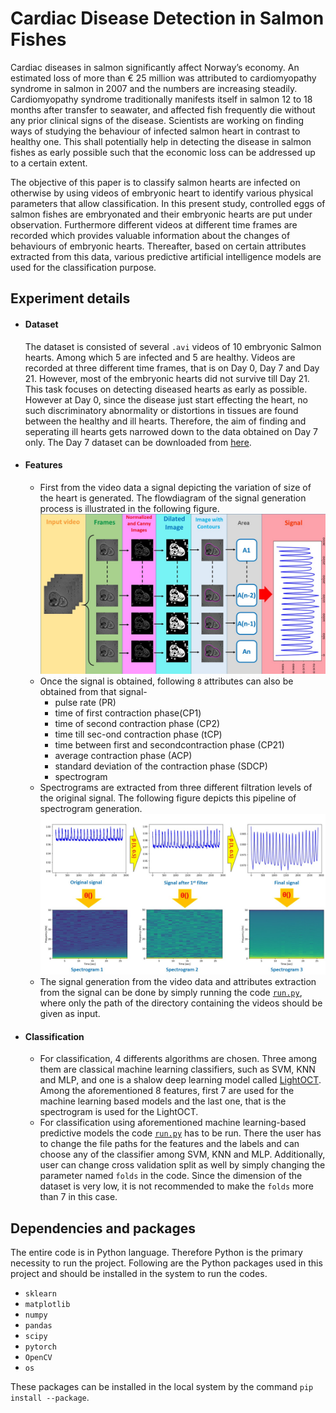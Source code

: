 # Cardiac Disease Detection in Salmon Fishes
Cardiac diseases in salmon significantly affect Norway’s economy. An estimated loss of more than € 25 million was attributed to cardiomyopathy syndrome in salmon in 2007 and the numbers are increasing steadily. Cardiomyopathy syndrome  traditionally  manifests  itself  in salmon  12  to  18  months  after  transfer  to  seawater,  and affected  fish  frequently  die  without  any  prior  clinical signs of the disease. Scientists are working on finding ways of studying the behaviour of infected salmon heart in contrast to healthy one. This shall potentially help in detecting the disease in salmon fishes as early possible such that the economic loss can be addressed up to a certain extent. 

The objective of this paper is to classify salmon hearts are infected on otherwise by using videos of embryonic heart to identify various physical parameters that allow classification. In this present study, controlled eggs of salmon fishes are embryonated and their embryonic hearts are put under observation. Furthermore different videos at different time frames are recorded which provides valuable information about the changes of behaviours of embryonic hearts. Thereafter, based on certain attributes extracted from this data, various predictive artificial intelligence models are used for the classification purpose. 

## Experiment details
- #### Dataset 
    The dataset is consisted of several `.avi` videos of 10 embryonic Salmon hearts. Among which 5 are infected and 5 are healthy. Videos are recorded at three different time   frames, that is on Day 0, Day 7 and Day 21. However, most of the embryonic hearts did not survive till Day 21. This task focuses on detecting diseased hearts as early as possible. However at Day 0, since the disease just start effecting the heart, no such discriminatory abnormality or distortions in tissues are found between the healthy and ill hearts. Therefore, the aim of finding and seperating ill hearts gets narrowed down to the data obtained on Day 7 only. The Day 7 dataset can be downloaded from [here](https://drive.google.com/drive/folders/1T2C58kKQvSJLvvfWZYVaozHHQ1bwH7-L?usp=sharing "Day 7 dataset").
- #### Features 
    - First from the video data a signal depicting the variation of size of the heart is generated. The flowdiagram of the signal generation process is illustrated in the following figure. ![Signal generation](https://github.com/SohamChattopadhyayEE/SalmonFish_disease_detection/blob/main/Figures/Signal_generation.JPG)
    - Once the signal is obtained, following `8` attributes can also be obtained from that signal-
      - pulse rate (PR)
      - time of first contraction phase(CP1)
      - time of second contraction phase (CP2)
      - time till sec-ond contraction phase (tCP)
      - time between first and secondcontraction phase (CP21)
      - average contraction phase (ACP)
      - standard deviation of the contraction phase (SDCP)
      - spectrogram
    - Spectrograms are extracted from three different filtration levels of the original signal. The following figure depicts this pipeline of spectrogram generation. ![Spectrogram creation](https://github.com/SohamChattopadhyayEE/SalmonFish_disease_detection/blob/main/Figures/Spectrograms.JPG)
    - The signal generation from the video data and attributes extraction from the signal can be done by simply running the code [`run.py`](https://github.com/SohamChattopadhyayEE/SalmonFish_disease_detection/blob/main/Codes/Features%20Extraction/run.py), where only the path of the directory containing the videos should be given as input. 
- #### Classification 
    - For classification, 4 differents algorithms are chosen. Three among them are classical machine learning classifiers, such as SVM, KNN and MLP, and one is a shalow deep learning model called [LightOCT](https://www.osapublishing.org/boe/fulltext.cfm?uri=boe-11-9-5017&id=434402 "Link to the paper of LightOCT"). Among the aforementioned 8 features, first 7 are used for the machine learning based models and the last one, that is the spectrogram is used for the LightOCT. 
    - For classification using aforementioned machine learning-based predictive models the code [`run.py`](https://github.com/SohamChattopadhyayEE/SalmonFish_disease_detection/blob/main/Codes/Classification/run.py) has to be run. There the user has to change the file paths for the features and the labels and can choose any of the classifier among SVM, KNN and MLP. Additionally, user can change cross validation split as well by simply changing the parameter named `folds` in the code. Since the dimension of the dataset is very low, it is not recommended to make the `folds` more than 7 in this case. 

## Dependencies and packages
The entire code is in Python language. Therefore Python is the primary necessity to run the project. Following are the Python packages used in this project and should be installed in the system to run the codes. 
- `sklearn`
- `matplotlib`
- `numpy`
- `pandas`
- `scipy`
- `pytorch`
- `OpenCV`
- `os`

These packages can be installed in the local system by the command `pip install --package`. 
